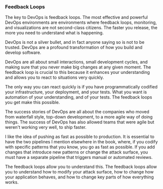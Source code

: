 ### Feedback Loops

The key to DevOps is feedback loops. The most effective and powerful DevOps environments are environments where feedback loops, monitoring, and visualizations are not second-class citizens. The faster you release, the more you need to understand what is happening.

DevOps is not a silver bullet, and in fact anyone saying so is not to be trusted. DevOps are a profound transformation of how you build and develop software.

DevOps are all about small interactions, small development cycles, and making sure that you never make big changes at any given moment. The feedback loop is crucial to this because it enhances your understanding and allows you to react to situations very quickly.

The only way you can react quickly is if you have programmatically codified your infrastructure, your deployment, and your tests. What you want is automation of your understanding, and of your tests. The feedback loops you get make this possible.

The success stories of DevOps are all about the companies who moved from waterfall style, top-down development, to a more agile way of doing things. The success of DevOps has also allowed teams that were agile but weren't working very well, to ship faster.

I like the idea of pushing as fast as possible to production. It is essential to have the two pipelines I mention elsewhere in the book, where, if you codify with specific patterns that you know, you go as fast as possible. If you add changes that introduce new patterns or change the attack surface, you must have a separate pipeline that triggers manual or automated reviews.

The feedback loops allow you to understand this. The feedback loops allow you to understand how to modify your attack surface, how to change how your application behaves, and how to change key parts of how everything works.
